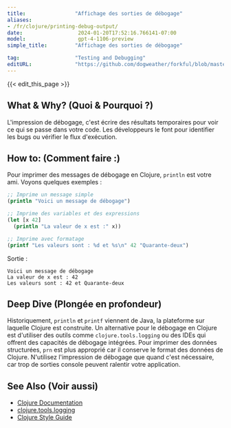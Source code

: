 ```yaml
---
title:                "Affichage des sorties de débogage"
aliases:
- /fr/clojure/printing-debug-output/
date:                  2024-01-20T17:52:16.766141-07:00
model:                 gpt-4-1106-preview
simple_title:         "Affichage des sorties de débogage"

tag:                  "Testing and Debugging"
editURL:              "https://github.com/dogweather/forkful/blob/master/content/fr/clojure/printing-debug-output.md"
---
```


{{< edit_this_page >}}

## What & Why? (Quoi & Pourquoi ?)
L'impression de débogage, c'est écrire des résultats temporaires pour voir ce qui se passe dans votre code. Les développeurs le font pour identifier les bugs ou vérifier le flux d'exécution.

## How to: (Comment faire :)

Pour imprimer des messages de débogage en Clojure, `println` est votre ami. Voyons quelques exemples :

```Clojure
;; Imprime un message simple
(println "Voici un message de débogage")

;; Imprime des variables et des expressions
(let [x 42]
  (println "La valeur de x est :" x))

;; Imprime avec formatage
(printf "Les valeurs sont : %d et %s\n" 42 "Quarante-deux")
```

Sortie :
```
Voici un message de débogage
La valeur de x est : 42
Les valeurs sont : 42 et Quarante-deux
```

## Deep Dive (Plongée en profondeur)

Historiquement, `println` et `printf` viennent de Java, la plateforme sur laquelle Clojure est construite. Un alternative pour le débogage en Clojure est d'utiliser des outils comme `clojure.tools.logging` ou des IDEs qui offrent des capacités de débogage intégrées. Pour imprimer des données structurées, `prn` est plus approprié car il conserve le format des données de Clojure. N'utilisez l'impression de débogage que quand c'est nécessaire, car trop de sorties console peuvent ralentir votre application.

## See Also (Voir aussi)

- [Clojure Documentation](https://clojure.org/guides/getting_started)
- [clojure.tools.logging](https://github.com/clojure/tools.logging)
- [Clojure Style Guide](https://guide.clojure.style/#print-debugging)
